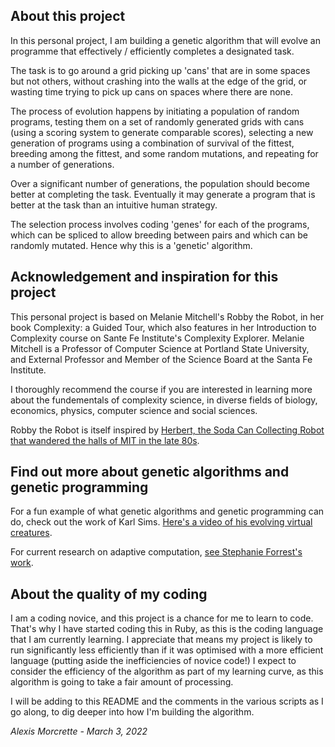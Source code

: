 ## **About this project**

In this personal project, I am building a genetic algorithm that will evolve an
programme that effectively / efficiently completes a designated task.

The task is to go around a grid picking up 'cans' that are in some spaces but not
others, without crashing into the walls at the edge of the grid, or wasting time
trying to pick up cans on spaces where there are none.

The process of evolution happens by initiating a population of random programs,
testing them on a set of randomly generated grids with cans (using a scoring
system to generate comparable scores), selecting a new generation of programs
using a combination of survival of the fittest, breeding among the fittest,
and some random mutations, and repeating for a number of generations.

Over a significant number of generations, the population should become better at
completing the task. Eventually it may generate a program that is better at the
task than an intuitive human strategy.

The selection process involves coding 'genes' for each of the programs, which can
be spliced to allow breeding between pairs and which can be randomly mutated.
Hence why this is a 'genetic' algorithm.

## **Acknowledgement and inspiration for this project**

This personal project is based on Melanie Mitchell's Robby the Robot, in her
book Complexity: a Guided Tour, which also features in her Introduction to
Complexity course on Sante Fe Institute's Complexity Explorer. Melanie Mitchell
is a Professor of Computer Science at Portland State University, and External
Professor and Member of the Science Board at the Santa Fe Institute.

I thoroughly recommend the course if you are interested in learning more about
the fundementals of complexity science, in diverse fields of biology, economics,
physics, computer science and social sciences.

Robby the Robot is itself inspired by [Herbert, the Soda Can Collecting Robot
that wandered the halls of MIT in the late 80s](http://cyberneticzoo.com/cyberneticanimals/1986c-herbert-the-collection-machine-brooks-connell-ning-american/).

## **Find out more about genetic algorithms and genetic programming**

For a fun example of what genetic algorithms and genetic programming can do,
check out the work of Karl Sims. [Here's a video of his evolving virtual
creatures](https://www.youtube.com/watch?v=JBgG_VSP7f8).

For current research on adaptive computation, [see Stephanie Forrest's work](https://forrest.biodesign.asu.edu/index.html).

## **About the quality of my coding**

I am a coding novice, and this project is a chance for me to learn to code.
That's why I have started coding this in Ruby, as this is the coding language
that I am currently learning. I appreciate that means my project is likely to
run significantly less efficiently than if it was optimised with a more
efficient language (putting aside the inefficiencies of novice code!) I expect
to consider the efficiency of the algorithm as part of my learning
curve, as this algorithm is going to take a fair amount of processing.

I will be adding to this README and the comments in the various scripts as I
go along, to dig deeper into how I'm building the algorithm.

*Alexis Morcrette - March 3, 2022*

